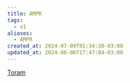 ```yaml
---
title: AMPR
tags:
  - v1
aliases:
  - AMPR
created_at: 2024-07-09T01:34:30-03:00
updated_at: 2024-08-06T17:47:04-03:00
---
```


[Toram](../../../../rascunhos/2024/07/2024-07-06-Toram.md)
